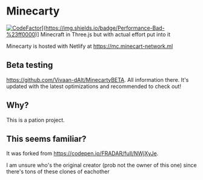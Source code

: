 # Minecarty
[![CodeFactor](https://www.codefactor.io/repository/github/vivaan-d/minecarty/badge)](https://www.codefactor.io/repository/github/vivaan-d/minecarty)[(https://img.shields.io/badge/Performance-Bad-%23ff0000)]
Minecraft in Three.js but with actual effort put into it

Minecarty is hosted with Netlify at https://mc.minecart-network.ml

## Beta testing
https://github.com/Vivaan-dAlt/MinecartyBETA. All information there. It's updated with the latest optimizations and recommended to check out!

## Why?
This is a pation project.

## This seems familiar?
It was forked from
https://codepen.io/FRADAR/full/NWjXyJe.

I am unsure who's the original creator (prob not the owner of this one) since there's tons of these clones of eachother
